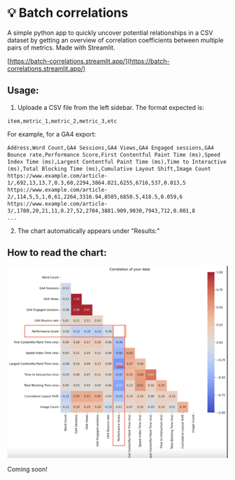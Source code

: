 # 💡 Batch correlations

A simple python app to quickly uncover potential relationships in a CSV dataset by getting an overview of correlation coefficients between multiple pairs of metrics. Made with Streamlit.

[https://batch-correlations.streamlit.app/](https://batch-correlations.streamlit.app/)  

## Usage:

1) Uploade a CSV file from the left sidebar. The format expected is: 
```
item,metric_1,metric_2,metric_3,etc
```
For example, for a GA4 export:
```
Address,Word Count,GA4 Sessions,GA4 Views,GA4 Engaged sessions,GA4 Bounce rate,Performance Score,First Contentful Paint Time (ms),Speed Index Time (ms),Largest Contentful Paint Time (ms),Time to Interactive (ms),Total Blocking Time (ms),Cumulative Layout Shift,Image Count
https://www.example.com/article-1/,692,13,13,7,0.3,60,2294,3864.021,6255,6716,537,0.013,5
https://www.example.com/article-2/,114,5,5,1,0,61,2264,3316.94,8505,6850.5,418.5,0.059,6
https://www.example.com/article-3/,1780,20,21,11,0.27,52,2704,3881.909,9030,7943,712,0.001,8
...
```

2) The chart automatically appears under "Results:"


## How to read the chart:

![alt text](https://github.com/searchgame/batch-correlations/blob/main/example-batch-correlations.png?raw=true)

Coming soon!
